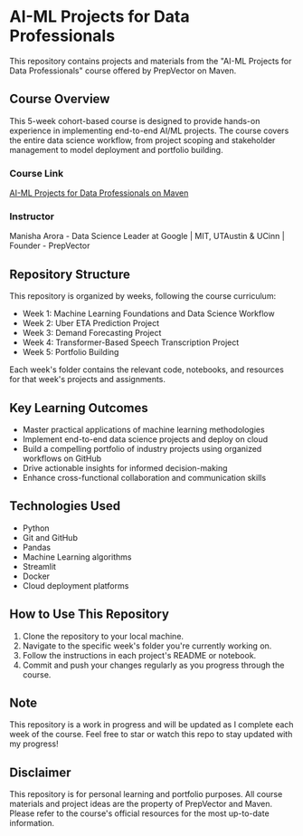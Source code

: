 # AI-ML Projects for Data Professionals

This repository contains projects and materials from the "AI-ML Projects for Data Professionals" course offered by PrepVector on Maven.

## Course Overview

This 5-week cohort-based course is designed to provide hands-on experience in implementing end-to-end AI/ML projects. The course covers the entire data science workflow, from project scoping and stakeholder management to model deployment and portfolio building.

### Course Link

[AI-ML Projects for Data Professionals on Maven](https://maven.com/prepvector/ml-projects)

### Instructor

Manisha Arora - Data Science Leader at Google | MIT, UTAustin & UCinn | Founder - PrepVector

## Repository Structure

This repository is organized by weeks, following the course curriculum:

- Week 1: Machine Learning Foundations and Data Science Workflow
- Week 2: Uber ETA Prediction Project
- Week 3: Demand Forecasting Project
- Week 4: Transformer-Based Speech Transcription Project
- Week 5: Portfolio Building

Each week's folder contains the relevant code, notebooks, and resources for that week's projects and assignments.

## Key Learning Outcomes

- Master practical applications of machine learning methodologies
- Implement end-to-end data science projects and deploy on cloud
- Build a compelling portfolio of industry projects using organized workflows on GitHub
- Drive actionable insights for informed decision-making
- Enhance cross-functional collaboration and communication skills

## Technologies Used

- Python
- Git and GitHub
- Pandas
- Machine Learning algorithms
- Streamlit
- Docker
- Cloud deployment platforms

## How to Use This Repository

1. Clone the repository to your local machine.
2. Navigate to the specific week's folder you're currently working on.
3. Follow the instructions in each project's README or notebook.
4. Commit and push your changes regularly as you progress through the course.

## Note

This repository is a work in progress and will be updated as I complete each week of the course. Feel free to star or watch this repo to stay updated with my progress!

## Disclaimer

This repository is for personal learning and portfolio purposes. All course materials and project ideas are the property of PrepVector and Maven. Please refer to the course's official resources for the most up-to-date information.
